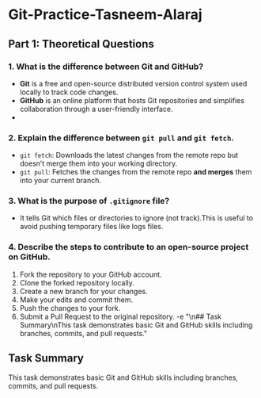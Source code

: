 # Git-Practice-Tasneem-Alaraj

## Part 1: Theoretical Questions

### 1. What is the difference between Git and GitHub?
- **Git** is a free and open-source distributed version control system used locally to track code changes.
- **GitHub** is an online platform that hosts Git repositories and simplifies collaboration through a user-friendly interface.
- 
### 2. Explain the difference between `git pull` and `git fetch`.
- `git fetch`: Downloads the latest changes from the remote repo but doesn’t merge them into your working directory.
- `git pull`: Fetches the changes from the remote repo **and merges** them into your current branch.

### 3. What is the purpose of `.gitignore` file?
- It tells Git which files or directories to ignore (not track).This is useful to avoid pushing temporary files like logs files.

### 4. Describe the steps to contribute to an open-source project on GitHub.
1. Fork the repository to your GitHub account.
2. Clone the forked repository locally.
3. Create a new branch for your changes.
4. Make your edits and commit them.
5. Push the changes to your fork.
6. Submit a Pull Request to the original repository.
-e "\n## Task Summary\nThis task demonstrates basic Git and GitHub skills including branches, commits, and pull requests." 
## Task Summary 
This task demonstrates basic Git and GitHub skills including branches, commits, and pull requests. 
